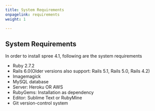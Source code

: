 ```yaml
---
title: System Requirements
onpagelink: requirements
weight: 1

---
```


System Requirements
-------------------

In order to install spree 4.1, following are the system requirements

- Ruby 2.7.2
- Rails 6.0(Older versions also support: Rails 5.1, Rails 5.0, Rails 4.2)
- Imagemagick
- MySQL database
- Server: Heroku OR AWS
- RubyGems: Installation as dependency
- Editor: Sublime Text or RubyMine
- Git version-control system
 
